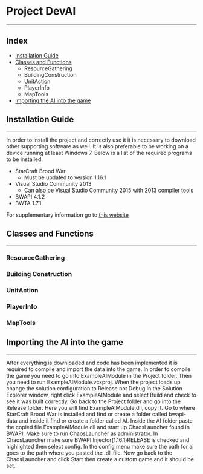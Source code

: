 # Project DevAI
---
## Index
+ [Installation Guide](#installation-guide)
+ [Classes and Functions](#classes-functions)
  - ResourceGathering
  - BuildingConstruction
  - UnitAction
  - PlayerInfo
  - MapTools
+ [Importing the AI into the game](#import-ai)











## Installation Guide <a id="installation-guide"></a>
---
In order to install the project and correctly use it it is necessary to download other supporting software as well.
It is also preferable to be working on a device running at least Windows 7.
Below is a list of the required programs to be installed:

+ StarCraft Brood War
  - Must be updated to version 1.16.1
+ Visual Studio Community 2013
  - Can also be Visual Studio Community 2015 with 2013 compiler tools
+ BWAPI 4.1.2
+ BWTA 1.7.1

For supplementary information go to [this website](http://www.teamliquid.net/blogs/485544-intro-to-scbw-ai-development)

## Classes and Functions <a id="classes-functions"></a>
---
### ResourceGathering

### Building Construction

### UnitAction

### PlayerInfo

### MapTools

## Importing the AI into the game <a id="import-ai"></a>
---
After everything is downloaded and code has been implemented it is required to compile and import the data into the game.
In order to compile the game you need to go into ExampleAIModule in the Project folder.
Then you need to run ExampleAIModule.vcxproj. When the project loads up change the solution configuration to Release not Debug
In the Solution Explorer window, right click ExampleAIModule and select Build and check to see it was built correctly.
Go back to the Project folder and go into the Release folder. Here you will find ExampleAIModule.dll, copy it.
Go to where StarCraft Brood War is installed and find or create a folder called bwapi-data and inside it find or create a folder called AI.
Inside the AI folder paste the copied file ExampleAIModule.dll and start up ChaosLauncher found in BWAPI. Make sure to run ChaosLauncher as administrator.
In ChaosLauncher make sure BWAPI Injector(1.16.1)RELEASE is checked and highlighted then select config.
In the config menu make sure the path for ai goes to the path where you pasted the .dll file.
Now go back to the ChaosLauncher and click Start then create a custom game and it should be set.
